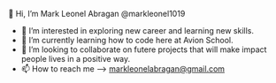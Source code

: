  👋 Hi, I’m Mark Leonel Abragan @markleonel1019
- 👀 I’m interested in exploring new career and learning new skills.
- 🌱 I’m currently learning how to code here at Avion School.   
- 💞️ I’m looking to collaborate on futere projects that will make impact people lives in a positive way. 
- 📫 How to reach me --> markleonelabragan@gmail.com
